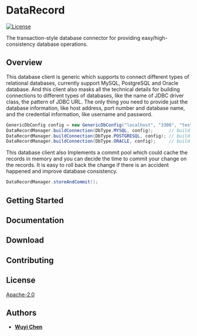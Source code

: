 # DataRecord

[![License](https://img.shields.io/badge/License-Apache%202.0-green.svg)](https://opensource.org/licenses/Apache-2.0) 

The transaction-style database connector for providing easy/high-consistency database operations.

## Overview

This database client is generic which supports to connect different types of relational databases, currently support MySQL, PostgreSQL and Oracle database. And this client also masks all the technical details for building connections to different types of databases, like the name of JDBC driver class, the pattern of JDBC URL. The only thing you need to provide just the database information, like host address, port number and database name, and the credential information, like username and password.

```java
GenericDbConfig config = new GenericDbConfig("localhost", "3306", "test", "root", "abcd1234");
DataRecordManager.buildConnection(DbType.MYSQL, config);      // build connection to MySQL
DataRecordManager.buildConnection(DbType.POSTGRESQL, config); // build connection to PostgreSQL
DataRecordManager.buildConnection(DbType.ORACLE, config);     // build connection to Oracle
```

This database client also Implements a commit pool which could cache the records in memory and you can decide the time to commit your change on the records. It is easy to roll back the change if there is an accident happened and improve database consistency.

```java
DataRecordManager.storeAndCommit();
```

## Getting Started


## Documentation


## Download


## Contributing

## License
[Apache-2.0](https://opensource.org/licenses/Apache-2.0)

## Authors
- **[Wuyi Chen](https://www.linkedin.com/in/wuyichen24/)**
